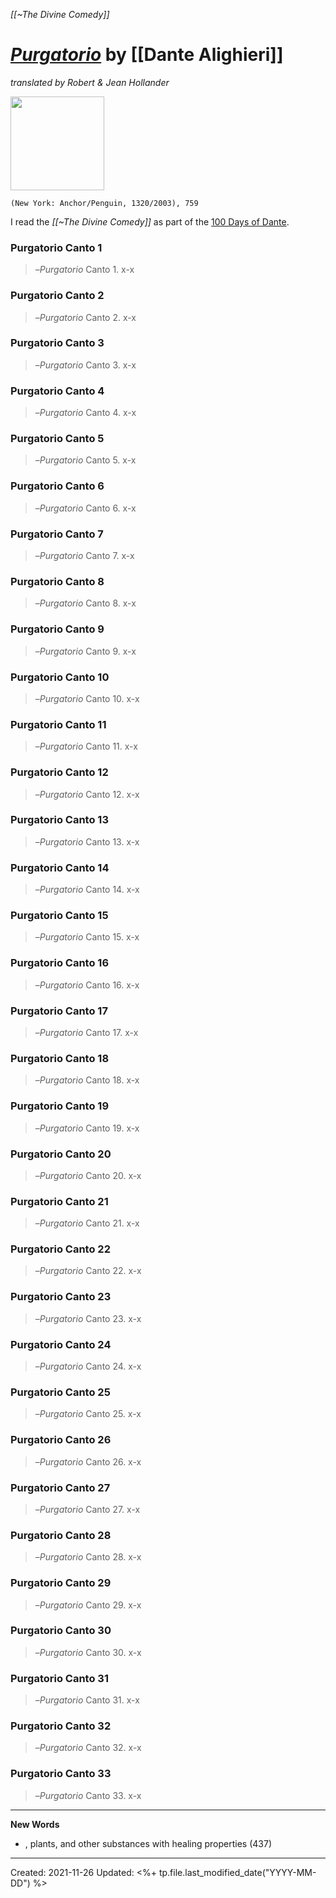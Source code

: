 *[[~The Divine Comedy]]*

# [*Purgatorio*](https://www.penguinrandomhouse.com/books/222333/purgatorio-by-dante-alighieri-a-verse-translation-by-jean-hollander-and-robert-hollander/) by [[Dante Alighieri]]
*translated by Robert & Jean Hollander*

<img src="https://images2.penguinrandomhouse.com/cover/9780385497008" width=150>

`(New York: Anchor/Penguin, 1320/2003), 759`

I read the *[[~The Divine Comedy]]* as part of the [100 Days of Dante](https://100daysofdante.com/).



### Purgatorio Canto 1
> 
> –*Purgatorio* Canto 1. x-x

### Purgatorio Canto 2
> 
> –*Purgatorio* Canto 2. x-x

### Purgatorio Canto 3
> 
> –*Purgatorio* Canto 3. x-x

### Purgatorio Canto 4
> 
> –*Purgatorio* Canto 4. x-x

### Purgatorio Canto 5
> 
> –*Purgatorio* Canto 5. x-x

### Purgatorio Canto 6
> 
> –*Purgatorio* Canto 6. x-x

### Purgatorio Canto 7
> 
> –*Purgatorio* Canto 7. x-x

### Purgatorio Canto 8
> 
> –*Purgatorio* Canto 8. x-x

### Purgatorio Canto 9
> 
> –*Purgatorio* Canto 9. x-x

### Purgatorio Canto 10
> 
> –*Purgatorio* Canto 10. x-x

### Purgatorio Canto 11
> 
> –*Purgatorio* Canto 11. x-x

### Purgatorio Canto 12
> 
> –*Purgatorio* Canto 12. x-x

### Purgatorio Canto 13
> 
> –*Purgatorio* Canto 13. x-x

### Purgatorio Canto 14
> 
> –*Purgatorio* Canto 14. x-x

### Purgatorio Canto 15
> 
> –*Purgatorio* Canto 15. x-x

### Purgatorio Canto 16
> 
> –*Purgatorio* Canto 16. x-x

### Purgatorio Canto 17
> 
> –*Purgatorio* Canto 17. x-x

### Purgatorio Canto 18
> 
> –*Purgatorio* Canto 18. x-x

### Purgatorio Canto 19
> 
> –*Purgatorio* Canto 19. x-x

### Purgatorio Canto 20
> 
> –*Purgatorio* Canto 20. x-x

### Purgatorio Canto 21
> 
> –*Purgatorio* Canto 21. x-x

### Purgatorio Canto 22
> 
> –*Purgatorio* Canto 22. x-x

### Purgatorio Canto 23
> 
> –*Purgatorio* Canto 23. x-x

### Purgatorio Canto 24
> 
> –*Purgatorio* Canto 24. x-x

### Purgatorio Canto 25
> 
> –*Purgatorio* Canto 25. x-x

### Purgatorio Canto 26
> 
> –*Purgatorio* Canto 26. x-x

### Purgatorio Canto 27
> 
> –*Purgatorio* Canto 27. x-x

### Purgatorio Canto 28
> 
> –*Purgatorio* Canto 28. x-x

### Purgatorio Canto 29
> 
> –*Purgatorio* Canto 29. x-x

### Purgatorio Canto 30
> 
> –*Purgatorio* Canto 30. x-x

### Purgatorio Canto 31
> 
> –*Purgatorio* Canto 31. x-x

### Purgatorio Canto 32
> 
> –*Purgatorio* Canto 32. x-x

### Purgatorio Canto 33
> 
> –*Purgatorio* Canto 33. x-x

---

**New Words**

- , plants, and other substances with healing properties (437)

---
Created: 2021-11-26
Updated: <%+ tp.file.last_modified_date("YYYY-MM-DD") %>